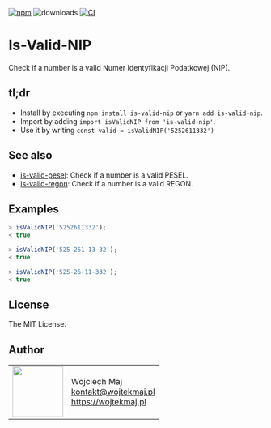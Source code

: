 [![npm](https://img.shields.io/npm/v/is-valid-nip.svg)](https://www.npmjs.com/package/is-valid-nip) ![downloads](https://img.shields.io/npm/dt/is-valid-nip.svg) [![CI](https://github.com/wojtekmaj/is-valid-nip/workflows/CI/badge.svg)](https://github.com/wojtekmaj/is-valid-nip/actions)

# Is-Valid-NIP

Check if a number is a valid Numer Identyfikacji Podatkowej (NIP).

## tl;dr

- Install by executing `npm install is-valid-nip` or `yarn add is-valid-nip`.
- Import by adding `import isValidNIP from 'is-valid-nip'`.
- Use it by writing `const valid = isValidNIP('5252611332')`

## See also

- [is-valid-pesel](https://github.com/wojtekmaj/is-valid-pesel): Check if a number is a valid PESEL.
- [is-valid-regon](https://github.com/wojtekmaj/is-valid-regon): Check if a number is a valid REGON.

## Examples

```js
> isValidNIP('5252611332');
< true

> isValidNIP('525-261-13-32');
< true

> isValidNIP('525-26-11-332');
< true
```

## License

The MIT License.

## Author

<table>
  <tr>
    <td>
      <img src="https://github.com/wojtekmaj.png?s=100" width="100">
    </td>
    <td>
      Wojciech Maj<br />
      <a href="mailto:kontakt@wojtekmaj.pl">kontakt@wojtekmaj.pl</a><br />
      <a href="https://wojtekmaj.pl">https://wojtekmaj.pl</a>
    </td>
  </tr>
</table>
